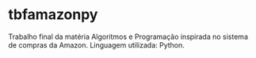 # tbfamazonpy
Trabalho final da matéria Algoritmos e Programação inspirada no sistema de compras da Amazon. Linguagem utilizada: Python.
